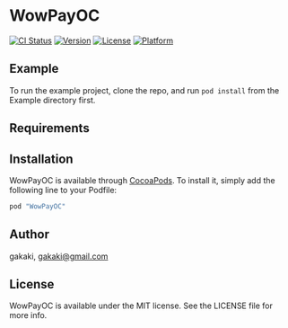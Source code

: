 # WowPayOC

[![CI Status](http://img.shields.io/travis/gakaki/WowPayOC.svg?style=flat)](https://travis-ci.org/gakaki/WowPayOC)
[![Version](https://img.shields.io/cocoapods/v/WowPayOC.svg?style=flat)](http://cocoapods.org/pods/WowPayOC)
[![License](https://img.shields.io/cocoapods/l/WowPayOC.svg?style=flat)](http://cocoapods.org/pods/WowPayOC)
[![Platform](https://img.shields.io/cocoapods/p/WowPayOC.svg?style=flat)](http://cocoapods.org/pods/WowPayOC)

## Example

To run the example project, clone the repo, and run `pod install` from the Example directory first.

## Requirements

## Installation

WowPayOC is available through [CocoaPods](http://cocoapods.org). To install
it, simply add the following line to your Podfile:

```ruby
pod "WowPayOC"
```

## Author

gakaki, gakaki@gmail.com

## License

WowPayOC is available under the MIT license. See the LICENSE file for more info.
